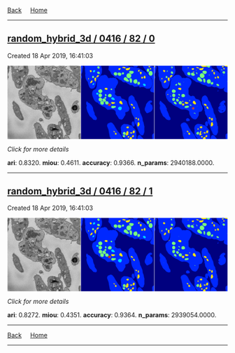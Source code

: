 
[Back](..)&nbsp;&nbsp;&nbsp;&nbsp;&nbsp;[Home](https://leapmanlab.github.io/snapshots)

---

<div class="summary"><a href="0"><h2>random_hybrid_3d / 0416 / 82 / 0</h2></a><p>Created 18 Apr 2019, 16:41:03
</p><a href="0"><img src="0/media/summary.png" align="center"></a><p>
<i>Click for more details</i>
</p></div>

**ari**: 0.8320. **miou**: 0.4611. **accuracy**: 0.9366. **n_params**: 2940188.0000. 

---

<div class="summary"><a href="1"><h2>random_hybrid_3d / 0416 / 82 / 1</h2></a><p>Created 18 Apr 2019, 16:41:03
</p><a href="1"><img src="1/media/summary.png" align="center"></a><p>
<i>Click for more details</i>
</p></div>

**ari**: 0.8272. **miou**: 0.4351. **accuracy**: 0.9364. **n_params**: 2939054.0000. 

---

[Back](..)&nbsp;&nbsp;&nbsp;&nbsp;&nbsp;[Home](https://leapmanlab.github.io/snapshots)

---